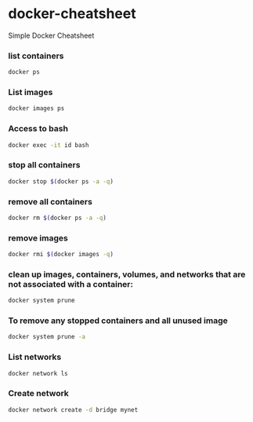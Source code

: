 # docker-cheatsheet
Simple Docker Cheatsheet

### list containers
```sh
docker ps
```

### List images
```sh
docker images ps
```

### Access to bash
```sh
docker exec -it id bash
```

### stop all containers
```sh
docker stop $(docker ps -a -q)
```

### remove all containers
```sh
docker rm $(docker ps -a -q)
```

### remove images
```sh
docker rmi $(docker images -q)
```

### clean up images, containers, volumes, and networks that are not associated with a container:
```sh
docker system prune
```

### To remove any stopped containers and all unused image
```sh
docker system prune -a
```

### List networks
```sh
docker network ls
```

### Create network
```sh
docker network create -d bridge mynet
```

